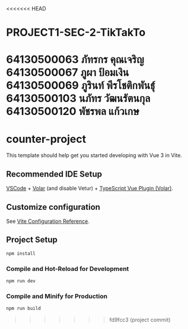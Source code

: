 <<<<<<< HEAD
# PROJECT1-SEC-2-TikTakTo

64130500063 ภัทรกร คุณเจริญ<br>
64130500067 ภูผา ป้อมเงิน<br>
64130500069 ภูรินท์ พีรโชติกพันธุ์<br>
64130500103 นภัทร วัฒนรัตนกุล<br>
64130500120 พัชรพล แก้วเกษ<br>
=======
# counter-project

This template should help get you started developing with Vue 3 in Vite.

## Recommended IDE Setup

[VSCode](https://code.visualstudio.com/) + [Volar](https://marketplace.visualstudio.com/items?itemName=Vue.volar) (and disable Vetur) + [TypeScript Vue Plugin (Volar)](https://marketplace.visualstudio.com/items?itemName=Vue.vscode-typescript-vue-plugin).

## Customize configuration

See [Vite Configuration Reference](https://vitejs.dev/config/).

## Project Setup

```sh
npm install
```

### Compile and Hot-Reload for Development

```sh
npm run dev
```

### Compile and Minify for Production

```sh
npm run build
```
>>>>>>> fd9fcc3 (project commit)
